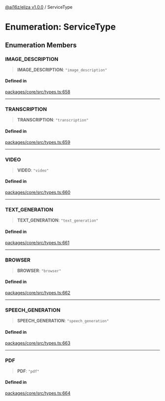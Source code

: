 [@ai16z/eliza v1.0.0](../index.md) / ServiceType

# Enumeration: ServiceType

## Enumeration Members

### IMAGE\_DESCRIPTION

> **IMAGE\_DESCRIPTION**: `"image_description"`

#### Defined in

[packages/core/src/types.ts:658](https://github.com/ai16z/eliza/blob/main/packages/core/src/types.ts#L658)

***

### TRANSCRIPTION

> **TRANSCRIPTION**: `"transcription"`

#### Defined in

[packages/core/src/types.ts:659](https://github.com/ai16z/eliza/blob/main/packages/core/src/types.ts#L659)

***

### VIDEO

> **VIDEO**: `"video"`

#### Defined in

[packages/core/src/types.ts:660](https://github.com/ai16z/eliza/blob/main/packages/core/src/types.ts#L660)

***

### TEXT\_GENERATION

> **TEXT\_GENERATION**: `"text_generation"`

#### Defined in

[packages/core/src/types.ts:661](https://github.com/ai16z/eliza/blob/main/packages/core/src/types.ts#L661)

***

### BROWSER

> **BROWSER**: `"browser"`

#### Defined in

[packages/core/src/types.ts:662](https://github.com/ai16z/eliza/blob/main/packages/core/src/types.ts#L662)

***

### SPEECH\_GENERATION

> **SPEECH\_GENERATION**: `"speech_generation"`

#### Defined in

[packages/core/src/types.ts:663](https://github.com/ai16z/eliza/blob/main/packages/core/src/types.ts#L663)

***

### PDF

> **PDF**: `"pdf"`

#### Defined in

[packages/core/src/types.ts:664](https://github.com/ai16z/eliza/blob/main/packages/core/src/types.ts#L664)
